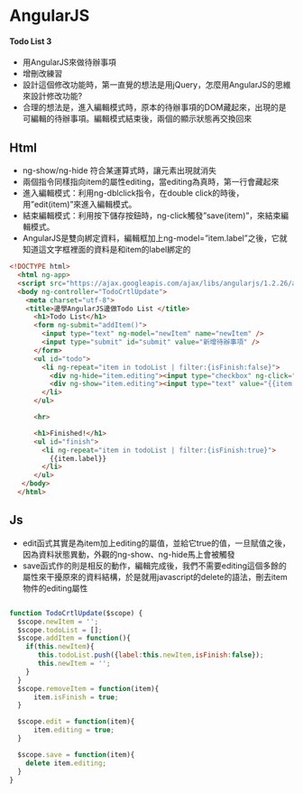 # AngularJS

#### Todo List 3
+ 用AngularJS來做待辦事項
+ 增刪改練習
+ 設計這個修改功能時，第一直覺的想法是用jQuery，怎麼用AngularJS的思維來設計修改功能?
+ 合理的想法是，進入編輯模式時，原本的待辦事項的DOM藏起來，出現的是可編輯的待辦事項。編輯模式結束後，兩個的顯示狀態再交換回來

## Html
+ ng-show/ng-hide 符合某運算式時，讓元素出現就消失
+ 兩個指令同樣指向item的屬性editing，當editing為真時，第一行會藏起來
+ 進入編輯模式：利用ng-dblclick指令，在double click的時後，用”edit(item)”來進入編輯模式。
+ 結束編輯模式：利用按下儲存按鈕時，ng-click觸發”save(item)”，來結束編輯模式。
+ AngularJS是雙向綁定資料，編輯框加上ng-model=”item.label”之後，它就知道這文字框裡面的資料是和item的label綁定的

``` html
<!DOCTYPE html>
  <html ng-app>
  <script src="https://ajax.googleapis.com/ajax/libs/angularjs/1.2.26/angular.min.js"></script>
  <body ng-controller="TodoCrtlUpdate">
    <meta charset="utf-8"> 
    <title>邊學AngularJS邊做Todo List </title>
      <h1>Todo List</h1>
      <form ng-submit="addItem()">
        <input type="text" ng-model="newItem" name="newItem" />
        <input type="submit" id="submit" value="新增待辦事項" />
      </form>
      <ul id="todo">
        <li ng-repeat="item in todoList | filter:{isFinish:false}">
          <div ng-hide="item.editing"><input type="checkbox" ng-click="removeItem(item)"><span ng-dblclick="edit(item)">{{item.label }}</span></div>
          <div ng-show="item.editing"><input type="text" value="{{item.label }}" ng-model="item.label"><button ng-click="save(item)">儲存</button></div>
        </li>
      </ul>

      <hr>

      <h1>Finished!</h1>  
      <ul id="finish">
        <li ng-repeat="item in todoList | filter:{isFinish:true}">
          {{item.label}}
        </li>
      </ul>
   </body>
  </html>
```

## Js

+ edit函式其實是為item加上editing的屬值，並給它true的值，一旦賦值之後，因為資料狀態異動，外觀的ng-show、ng-hide馬上會被觸發
+ save函式作的則是相反的動作，編輯完成後，我們不需要editing這個多餘的屬性來干擾原來的資料結構，於是就用javascript的delete的語法，刪去item物件的editing屬性

``` javascript

function TodoCrtlUpdate($scope) {
  $scope.newItem = '';
  $scope.todoList = [];
  $scope.addItem = function(){
    if(this.newItem){
       this.todoList.push({label:this.newItem,isFinish:false});
       this.newItem = '';
    }
  }
  $scope.removeItem = function(item){
      item.isFinish = true;
  }

  $scope.edit = function(item){
      item.editing = true;
  }

  $scope.save = function(item){
    delete item.editing;
  }
}

```